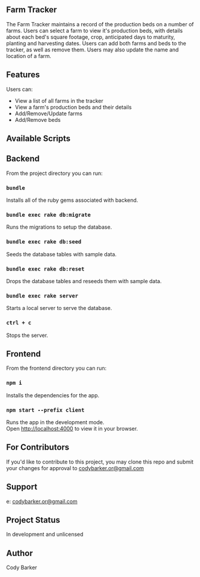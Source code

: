## Farm Tracker

The Farm Tracker maintains a record of the production beds on a number of farms. Users can select a farm to view it's production beds, with details about each bed's square footage, crop, anticipated days to maturity, planting and harvesting dates. Users can add both farms and beds to the tracker, as well as remove them. Users may also update the name and location of a farm.

## Features

Users can:

- View a list of all farms in the tracker
- View a farm's production beds and their details
- Add/Remove/Update farms
- Add/Remove beds

## Available Scripts

## Backend

From the project directory you can run:

### `bundle`

Installs all of the ruby gems associated with backend.

### `bundle exec rake db:migrate`

Runs the migrations to setup the database.

### `bundle exec rake db:seed`

Seeds the database tables with sample data.

### `bundle exec rake db:reset`

Drops the database tables and reseeds them with sample data.

### `bundle exec rake server`

Starts a local server to serve the database.

### `ctrl + c`

Stops the server.

## Frontend

From the frontend directory you can run:

### `npm i`

Installs the dependencies for the app.

### `npm start --prefix client`

Runs the app in the development mode.\
Open [http://localhost:4000](http://localhost:4000) to view it in your browser.

## For Contributors
If you'd like to contribute to this project, you may clone this repo and submit your changes for approval to codybarker.or@gmail.com

##  Support
e: codybarker.or@gmail.com

## Project Status
In development and unlicensed

## Author
Cody Barker